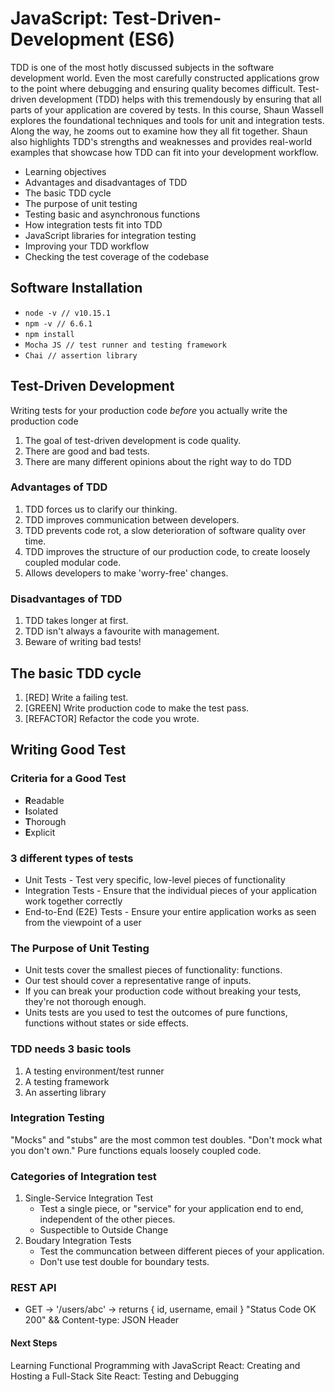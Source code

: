 # JavaScript: Test-Driven-Development (ES6)

TDD is one of the most hotly discussed subjects in the software development world. Even the most carefully constructed applications grow to the point where debugging and ensuring quality becomes difficult. Test-driven development (TDD) helps with this tremendously by ensuring that all parts of your application are covered by tests. In this course, Shaun Wassell explores the foundational techniques and tools for unit and integration tests. Along the way, he zooms out to examine how they all fit together. Shaun also highlights TDD's strengths and weaknesses and provides real-world examples that showcase how TDD can fit into your development workflow.

* Learning objectives
* Advantages and disadvantages of TDD
* The basic TDD cycle
* The purpose of unit testing
* Testing basic and asynchronous functions
* How integration tests fit into TDD
* JavaScript libraries for integration testing
* Improving your TDD workflow
* Checking the test coverage of the codebase

## Software Installation

* `node -v // v10.15.1`
* `npm -v // 6.6.1`
* `npm install`
* `Mocha JS // test runner and testing framework`
* `Chai // assertion library`

## Test-Driven Development

Writing tests for your production code _before_ you actually write the production code

1. The goal of test-driven development is code quality.
2. There are good and bad tests.
3. There are many different opinions about the right way to do TDD

### Advantages of TDD

1. TDD forces us to clarify our thinking.
2. TDD improves communication between developers.
3. TDD prevents code rot, a slow deterioration of software quality over time.
4. TDD improves the structure of our production code, to create loosely coupled modular code.
5. Allows developers to make 'worry-free' changes.

### Disadvantages of TDD

1. TDD takes longer at first.
2. TDD isn't always a favourite with management.
3. Beware of writing bad tests!

## The basic TDD cycle

1. [RED]        Write a failing test.
2. [GREEN]      Write production code to make the test pass.
3. [REFACTOR]   Refactor the code you wrote.

## Writing Good Test

### Criteria for a Good Test

* **R**eadable
* **I**solated
* **T**horough
* **E**xplicit

### 3 different types of tests

* Unit Tests                -   Test very specific, low-level pieces of functionality
* Integration Tests         -   Ensure that the individual pieces of your application work together correctly
* End-to-End (E2E) Tests    -  Ensure your entire application works as seen from the viewpoint of a user

### The Purpose of Unit Testing

- Unit tests cover the smallest pieces of functionality: functions.
- Our test should cover a representative range of inputs.
- If you can break your production code without breaking your tests, they're not thorough enough.
- Units tests are you used to test the outcomes of pure functions, functions without states or side effects.

### TDD needs 3 basic tools

1. A testing environment/test runner
2. A testing framework
3. An asserting library

### Integration Testing

"Mocks" and "stubs" are the most common test doubles.
"Don't mock what you don't own."
Pure functions equals loosely coupled code.

### Categories of Integration test

1. Single-Service Integration Test
    - Test a single piece, or "service" for your application end to end, independent of the other pieces.
    - Suspectible to Outside Change
2. Boudary Integration Tests
    - Test the communcation between different pieces of your application.
    - Don't use test double for boundary tests.

### REST API
- GET -> '/users/abc' -> returns { id, username, email } "Status Code OK 200" && Content-type: JSON Header 

#### Next Steps
 Learning Functional Programming with JavaScript
 React: Creating and Hosting a Full-Stack Site
 React: Testing and Debugging